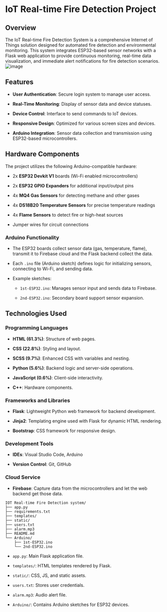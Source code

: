 # IoT Real-time Fire Detection Project

## Overview

The IoT Real-time Fire Detection System is a comprehensive Internet of Things solution designed for automated fire detection and environmental monitoring. This system integrates ESP32-based sensor networks with a Flask web application to provide continuous monitoring, real-time data visualization, and immediate alert notifications for fire detection scenarios.
![image](https://github.com/user-attachments/assets/294412ff-d81c-458c-b2da-31d00574c1c5)

## Features

-   **User Authentication**: Secure login system to manage user access.
    
-   **Real-Time Monitoring**: Display of sensor data and device statuses.
    
-   **Device Control**: Interface to send commands to IoT devices.
    
-   **Responsive Design**: Optimized for various screen sizes and devices.
    
-   **Arduino Integration**: Sensor data collection and transmission using ESP32-based microcontrollers.
    

## Hardware Components

The project utilizes the following Arduino-compatible hardware:

-   2x **ESP32 Devkit V1** boards (Wi-Fi enabled microcontrollers)
    
-   2x **ESP32 GPIO Expanders** for additional input/output pins
    
-   4x **MQ4 Gas Sensors** for detecting methane and other gases
    
-   4x **DS18B20 Temperature Sensors** for precise temperature readings
    
-   4x **Flame Sensors** to detect fire or high-heat sources
    
-   Jumper wires for circuit connections
    

### Arduino Functionality

-   The ESP32 boards collect sensor data (gas, temperature, flame), transmit it to Firebase cloud and the Flask backend collect the data.
    
-   Each `.ino` file (Arduino sketch) defines logic for initializing sensors, connecting to Wi-Fi, and sending data.
    
-   Example sketches:
    
    -   `1st-ESP32.ino`: Manages sensor input and sends data to Firebase.
        
    -   `2nd-ESP32.ino`: Secondary board support sensor expansion.
        

## Technologies Used

### Programming Languages

-   **HTML (61.3%)**: Structure of web pages.
    
-   **CSS (22.8%)**: Styling and layout.
    
-   **SCSS (9.7%)**: Enhanced CSS with variables and nesting.
    
-   **Python (5.6%)**: Backend logic and server-side operations.
    
-   **JavaScript (0.6%)**: Client-side interactivity.

-   **C++**: Hardware components.

### Frameworks and Libraries

-   **Flask**: Lightweight Python web framework for backend development.
    
-   **Jinja2**: Templating engine used with Flask for dynamic HTML rendering.
    
-   **Bootstrap**: CSS framework for responsive design.
    

### Development Tools

-   **IDEs**: Visual Studio Code, Arduino
    
-   **Version Control**: Git, GitHub
    
### Cloud Service

-   **Firebase**: Capture data from the microcontrollers and let the web backend get those data.

```
IOT Real-time Fire Detection system/
├── app.py
├── requirements.txt
├── templates/
├── static/
├── users.txt
├── alarm.mp3
├── README.md
└── Arduino/
    ├── 1st-ESP32.ino
    └── 2nd-ESP32.ino

```

-   `app.py`: Main Flask application file.
    
-   `templates/`: HTML templates rendered by Flask.
    
-   `static/`: CSS, JS, and static assets.
    
-   `users.txt`: Stores user credentials.
    
-   `alarm.mp3`: Audio alert file.
    
-   `Arduino/`: Contains Arduino sketches for ESP32 devices.
    



